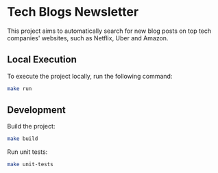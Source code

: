 # Tech Blogs Newsletter

This project aims to automatically search for new blog posts on top tech companies' websites, such as Netflix, Uber and Amazon.

## Local Execution

To execute the project locally, run the following command:

```sh
make run
```

## Development

Build the project:

```sh
make build
```

Run unit tests:

```sh
make unit-tests
```
